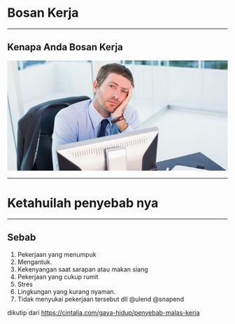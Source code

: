 # Bosan Kerja

---

## Kenapa Anda Bosan Kerja

![IMAGE](assets/img/Ilustrasi-jenuh-bekerja.jpg)



---
# Ketahuilah penyebab nya
---
## Sebab

1. Pekerjaan yang menumpuk
2. Mengantuk.
3. Kekenyangan saat sarapan atau makan siang
4. Pekerjaan yang cukup rumit
5. Stres
6. Lingkungan yang kurang nyaman.
7. Tidak menyukai pekerjaan tersebut
dll @ulend @snapend

dikutip dari https://cintalia.com/gaya-hidup/penyebab-malas-kerja
